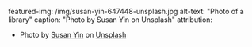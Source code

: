 featured-img: /img/susan-yin-647448-unsplash.jpg
alt-text: "Photo of a library"
caption: "Photo by Susan Yin on Unsplash"
attribution:
- Photo by <a href="https://unsplash.com/photos/2JIvboGLeho?utm_source=unsplash&utm_medium=referral&utm_content=creditCopyText">Susan Yin</a> on <a href="https://unsplash.com/?utm_source=unsplash&utm_medium=referral&utm_content=creditCopyText">Unsplash</a>
